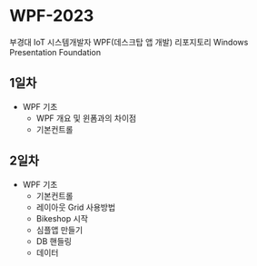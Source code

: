# WPF-2023
부경대 IoT 시스템개발자 WPF(데스크탑 앱 개발) 리포지토리
Windows Presentation Foundation

## 1일차
- WPF 기초
  - WPF 개요 및 윈폼과의 차이점
  - 기본컨트롤
  
## 2일차
- WPF 기초
  - 기본컨트롤
  - 레이아웃 Grid 사용방법
  - Bikeshop 시작
  - 심플앱 만들기
  - DB 핸들링
  - 데이터
